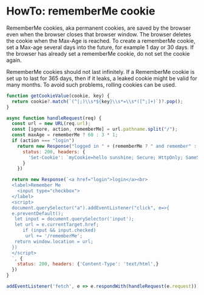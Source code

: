 # HowTo: rememberMe cookie

RememberMe cookies, aka permanent cookies, are saved by the browser even when the browser closes that browser window. The browser deletes the cookie when the Max-Age is reached. To create a rememberMe cookie, set a Max-age several days into the future, for example 1 day or 30 days. If the browser has already set a rememberMe cookie, do not set the cookie again.

RememberMe cookies should not last infinitely. If a RememberMe cookie is set up to last for 365 days, then if it leaks, a leaked cookie might be valid for many months. To avoid such problems, rolling cookies can be used.

```javascript
function getCookieValue(cookie, key) {
  return cookie?.match(`(^|;)\\s*${key}\\s*=\\s*([^;]+)`)?.pop();
}

async function handleRequest(req) {
  const url = new URL(req.url);
  const [ignore, action, rememberMe] = url.pathname.split("/");
  const maxAge = rememberMe ? 60 : 3 * 1;
  if (action === "login")
    return new Response("logged in " + (rememberMe ? " and remember" : ""), {
      status: 200, headers: {
        'Set-Cookie': `myCookie=hello sunshine; Secure; HttpOnly; SameSite=Strict; Path=/; Max-Age=${maxAge}; `
      }
    })

  return new Response(`<a href="login">login</a><br>
  <label>Remember Me
    <input type="checkbox">
  </label>
  <script>
  document.querySelector("a").addEventListener("click", e=>{
  e.preventDefault();
   let input = document.querySelector('input');
   let url = e.currentTarget.href;
      if (input && input.checked)
       url += '/rememberMe';
   return window.location = url;    
  })
  </script>
  `, {
    status: 200, headers: {'Content-Type': 'text/html',}
  })
}

addEventListener('fetch', e => e.respondWith(handleRequest(e.request)));
```
